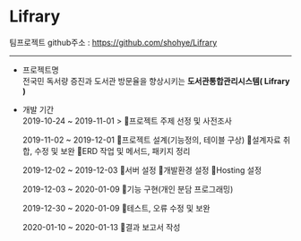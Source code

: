 # Lifrary

팀프로젝트 github주소  : https://github.com/shohye/Lifrary  
<hr/>


* 프로젝트명  
 전국민 독서량 증진과 도서관 방문율을 향상시키는 **도서관통합관리시스템( Lifrary )**  

* 개발 기간  
  2019-10-24 ~ 2019-11-01 >
프로젝트 주제 선정 및 사전조사

  2019-11-02 ~ 2019-12-01
프로젝트 설계(기능정의, 테이블 구상)
설계자료 취합, 수정 및 보완
ERD 작업 및 메서드, 패키지 정리

  2019-12-02 ~ 2019-12-03
서버 설정
개발환경 설정
Hosting 설정

  2019-12-03 ~ 2020-01-09
기능 구현(개인 분담 프로그래밍)

  2019-12-30 ~ 2020-01-09
테스트, 오류 수정 및 보완

  2020-01-10 ~ 2020-01-13
결과 보고서 작성

